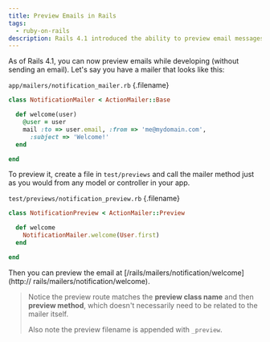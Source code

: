 ```yaml
---
title: Preview Emails in Rails
tags:
  - ruby-on-rails
description: Rails 4.1 introduced the ability to preview email messages from your mailers without sending an email. Learn how ...
---
```


As of Rails 4.1, you can now preview emails while developing (without sending an
email). Let's say you have a mailer that looks like this:

`app/mailers/notification_mailer.rb` {.filename}

```ruby
class NotificationMailer < ActionMailer::Base

  def welcome(user)
    @user = user
    mail :to => user.email, :from => 'me@mydomain.com',
      :subject => 'Welcome!'
  end

end
```

To preview it, create a file in `test/previews` and call the mailer method just
as you would from any model or controller in your app.

`test/previews/notification_preview.rb` {.filename}

```ruby
class NotificationPreview < ActionMailer::Preview

  def welcome
    NotificationMailer.welcome(User.first)
  end

end
```

Then you can preview the email at [/rails/mailers/notification/welcome](http://
rails/mailers/notification/welcome).

> Notice the preview route matches the **preview class name** and then
> **preview method**, which doesn't necessarily need to be related to the
> mailer itself.
>
> Also note the preview filename is appended with `_preview`.
